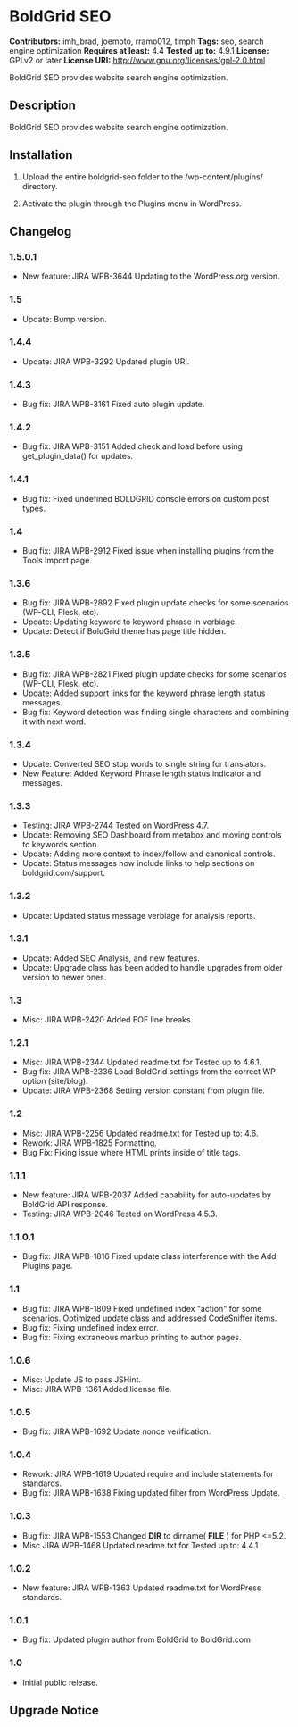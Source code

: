 # BoldGrid SEO #
**Contributors:** imh_brad, joemoto, rramo012, timph
**Tags:** seo, search engine optimization
**Requires at least:** 4.4
**Tested up to:** 4.9.1
**License:** GPLv2 or later
**License URI:** http://www.gnu.org/licenses/gpl-2.0.html

BoldGrid SEO provides website search engine optimization.

## Description ##

BoldGrid SEO provides website search engine optimization.

## Installation ##

1. Upload the entire boldgrid-seo folder to the /wp-content/plugins/ directory.

2. Activate the plugin through the Plugins menu in WordPress.

## Changelog ##

### 1.5.0.1 ###
* New feature:  JIRA WPB-3644   Updating to the WordPress.org version.

### 1.5 ###
* Update:                       Bump version.

### 1.4.4 ###
* Update:       JIRA WPB-3292   Updated plugin URI.

### 1.4.3 ###
* Bug fix:      JIRA WPB-3161   Fixed auto plugin update.

### 1.4.2 ###
* Bug fix:      JIRA WPB-3151   Added check and load before using get_plugin_data() for updates.

### 1.4.1 ###
* Bug fix:      Fixed undefined BOLDGRID console errors on custom post types.

### 1.4 ###
* Bug fix:      JIRA WPB-2912 Fixed issue when installing plugins from the Tools Import page.

### 1.3.6 ###
* Bug fix:      JIRA WPB-2892 Fixed plugin update checks for some scenarios (WP-CLI, Plesk, etc).
* Update:       Updating keyword to keyword phrase in verbiage.
* Update:       Detect if BoldGrid theme has page title hidden.

### 1.3.5 ###
* Bug fix:      JIRA WPB-2821 Fixed plugin update checks for some scenarios (WP-CLI, Plesk, etc).
* Update:       Added support links for the keyword phrase length status messages.
* Bug fix:      Keyword detection was finding single characters and combining it with next word.

### 1.3.4 ###
* Update:       Converted SEO stop words to single string for translators.
* New Feature:  Added Keyword Phrase length status indicator and messages.

### 1.3.3 ###
* Testing:      JIRA WPB-2744 Tested on WordPress 4.7.
* Update:       Removing SEO Dashboard from metabox and moving controls to keywords section.
* Update:       Adding more context to index/follow and canonical controls.
* Update:       Status messages now include links to help sections on boldgrid.com/support.

### 1.3.2 ###
* Update:       Updated status message verbiage for analysis reports.

### 1.3.1 ###
* Update:       Added SEO Analysis, and new features.
* Update:       Upgrade class has been added to handle upgrades from older version to newer ones.

### 1.3 ###
* Misc:			JIRA WPB-2420	Added EOF line breaks.

### 1.2.1 ###
* Misc:			JIRA WPB-2344	Updated readme.txt for Tested up to 4.6.1.
* Bug fix:		JIRA WPB-2336	Load BoldGrid settings from the correct WP option (site/blog).
* Update:		JIRA WPB-2368	Setting version constant from plugin file.

### 1.2 ###
* Misc:			JIRA WPB-2256	Updated readme.txt for Tested up to: 4.6.
* Rework:		JIRA WPB-1825	Formatting.
* Bug Fix:		Fixing issue where HTML prints inside of title tags.

### 1.1.1 ###
* New feature:	JIRA WPB-2037	Added capability for auto-updates by BoldGrid API response.
* Testing:		JIRA WPB-2046	Tested on WordPress 4.5.3.

### 1.1.0.1 ###
* Bug fix:		JIRA WPB-1816	Fixed update class interference with the Add Plugins page.

### 1.1 ###
* Bug fix:		JIRA WPB-1809	Fixed undefined index "action" for some scenarios.  Optimized update class and addressed CodeSniffer items.
* Bug fix: 						Fixing undefined index error.
* Bug fix: 						Fixing extraneous markup printing to author pages.

### 1.0.6 ###
* Misc:							Update JS to pass JSHint.
* Misc:			JIRA WPB-1361	Added license file.

### 1.0.5 ###
* Bug fix:      JIRA WPB-1692   Update nonce verification.

### 1.0.4 ###
* Rework:		JIRA WPB-1619	Updated require and include statements for standards.
* Bug fix:		JIRA WPB-1638   Fixing updated filter from WordPress Update.

### 1.0.3 ###
* Bug fix:		JIRA WPB-1553	Changed __DIR__ to dirname( __FILE__ ) for PHP <=5.2.
* Misc			JIRA WPB-1468	Updated readme.txt for Tested up to: 4.4.1

### 1.0.2 ###
* New feature:	JIRA WPB-1363	Updated readme.txt for WordPress standards.

### 1.0.1 ###
* Bug fix:						Updated plugin author from BoldGrid to BoldGrid.com

### 1.0 ###
* Initial public release.

## Upgrade Notice ##
